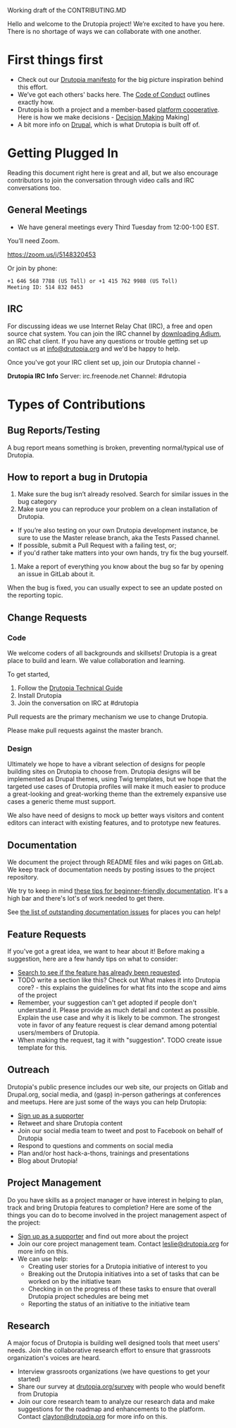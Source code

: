 Working draft of the CONTRIBUTING.MD

Hello and welcome to the Drutopia project! We’re excited to have you here. There is no shortage of ways we can collaborate with one another.

# First things first 

* Check out our [Drutopia manifesto](https://gitlab.com/drutopia/drutopia/wikis/manifesto) for the big picture inspiration behind this effort.
* We’ve got each others' backs here. The [Code of Conduct](https://gitlab.com/drutopia/drutopia/wikis/drutopia-code-of-conduct) outlines exactly how.
* Drutopia is both a project and a member-based [platform cooperative](https://en.wikipedia.org/wiki/Platform_cooperative). Here is how we make decisions - [Decision Making](https://gitlab.com/drutopia/drutopia/wikis/decision-making) Making]
* A bit more info on [Drupal](https://www.drupal.org/about), which is what Drutopia is built off of.


# Getting Plugged In

Reading this document right here is great and all, but we also encourage contributors to join the conversation through video calls and IRC conversations too.

## General Meetings
- We have general meetings every Third Tuesday from 12:00-1:00 EST.

You’ll need Zoom.

https://zoom.us/j/5148320453

Or join by phone:

    +1 646 568 7788 (US Toll) or +1 415 762 9988 (US Toll)
    Meeting ID: 514 832 0453

## IRC

For discussing ideas we use Internet Relay Chat (IRC), a free and open source chat system. You can join the IRC channel by [downloading Adium](https://adium.im/), an IRC chat client. If you have any questions or trouble getting set up contact us at info@drutopia.org and we'd be happy to help.

Once you've got your IRC client set up, join our Drutopia channel -

**Drutopia IRC Info**
Server: irc.freenode.net
Channel: #drutopia


# Types of Contributions

## Bug Reports/Testing

A bug report means something is broken, preventing normal/typical use of Drutopia.

## How to report a bug in Drutopia

1. Make sure the bug isn’t already resolved. Search for similar issues in the bug category
1. Make sure you can reproduce your problem on a clean installation of Drutopia.
  * If you’re also testing on your own Drutopia development instance, be sure to use the Master release branch, aka the Tests Passed channel.
  * If possible, submit a Pull Request with a failing test, or;
  * if you'd rather take matters into your own hands, try fix the bug yourself.
1. Make a report of everything you know about the bug so far by opening an issue in GitLab about it.

When the bug is fixed, you can usually expect to see an update posted on the reporting topic.

## Change Requests

### Code

We welcome coders of all backgrounds and skillsets! Drutopia is a great place to build and learn. We value collaboration and learning. 

To get started, 

1. Follow the [Drutopia Technical Guide](https://gitlab.com/drutopia/drutopia/wikis/technical-guide)
2. Install Drutopia
3. Join the conversation on IRC at #drutopia

Pull requests are the primary mechanism we use to change Drutopia.

Please make pull requests against the master branch.

### Design

Ultimately we hope to have a vibrant selection of designs for people building sites on Drutopia to choose from.  Drutopia designs will be implemented as Drupal themes, using Twig templates, but we hope that the targeted use cases of Drutopia profiles will make it much easier to produce a great-looking and great-working theme than the extremely expansive use cases a generic theme must support.

We also have need of designs to mock up better ways visitors and content editors can interact with existing features, and to prototype new features.

## Documentation

We document the project through README files and wiki pages on GitLab. We keep track of documentation needs by posting issues to the project repository. 

We try to keep in mind [these tips for beginner-friendly documentation](https://datamade.us/blog/better-living-through-documentation).  It's a high bar and there's lot's of work needed to get there.

See [the list of outstanding documentation issues](https://gitlab.com/drutopia/drutopia/issues?label_name%5B%5D=documentation) for places you can help!

## Feature Requests

If you've got a great idea, we want to hear about it!  Before making a suggestion, here are a few handy tips on what to consider:

* [Search to see if the feature has already been requested](https://gitlab.com/drutopia/drutopia/issues?label_name%5B%5D=suggestion).
* TODO write a section like this?  Check out What makes it into Drutopia core? - this explains the guidelines for what fits into the scope and aims of the project
* Remember, your suggestion can't get adopted if people don't understand it. Please provide as much detail and context as possible. Explain the use case and why it is likely to be common. The strongest vote in favor of any feature request is clear demand among potential users/members of Drutopia.
* When making the request, tag it with "suggestion".  TODO create issue template for this.


## Outreach

Drutopia's public presence includes our web site, our projects on Gitlab and Drupal.org, social media, and (gasp) in-person gatherings at conferences and meetups. Here are just some of the ways you can help Drutopia:

* [Sign up as a supporter](http://drutopia.org/)
* Retweet and share Drutopia content
* Join our social media team to tweet and post to Facebook on behalf of Drutopia
* Respond to questions and comments on social media
* Plan and/or host hack-a-thons, trainings and presentations
* Blog about Drutopia!

## Project Management

Do you have skills as a project manager or have interest in helping to plan, track and bring Drutopia features to completion?  Here are some of the things you can do to become involved in the project management aspect of the project:


* [Sign up as a supporter](https://drutopia.org) and find out more about the project
* Join our core project management team. Contact leslie@drutopia.org for more info on this.
* We can use help:
  * Creating user stories for a Drutopia initiative of interest to you
  * Breaking out the Drutopia initiatives into a set of tasks that can be worked on by the initiative team
  * Checking in on the progress of these tasks to ensure that overall Drutopia project schedules are being met
  * Reporting the status of an initiative to the initiative team


## Research

A major focus of Drutopia is building well designed tools that meet users' needs. Join the collaborative research effort to ensure that grassroots organization's voices are heard.

* Interview grassroots organizations (we have questions to get your started)
* Share our survey at [drutopia.org/survey](https://drutopia.org/survey) with people who would benefit from Drutopia
* Join our core research team to analyze our research data and make suggestions for the roadmap and enhancements to the platform. Contact clayton@drutopia.org for more info on this.